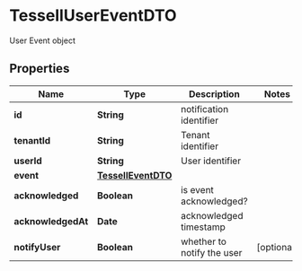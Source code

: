 

# TessellUserEventDTO

User Event object

## Properties

Name | Type | Description | Notes
------------ | ------------- | ------------- | -------------
**id** | **String** | notification identifier | 
**tenantId** | **String** | Tenant identifier | 
**userId** | **String** | User identifier | 
**event** | [**TessellEventDTO**](TessellEventDTO.md) |  | 
**acknowledged** | **Boolean** | is event acknowledged? | 
**acknowledgedAt** | **Date** | acknowledged timestamp | 
**notifyUser** | **Boolean** | whether to notify the user |  [optional]



